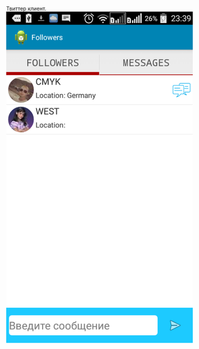 Твиттер клиент.
![Alt text](https://github.com/ilyuhinr/twitterclient/blob/master/twitterclient/screen.png "Screenshot")

